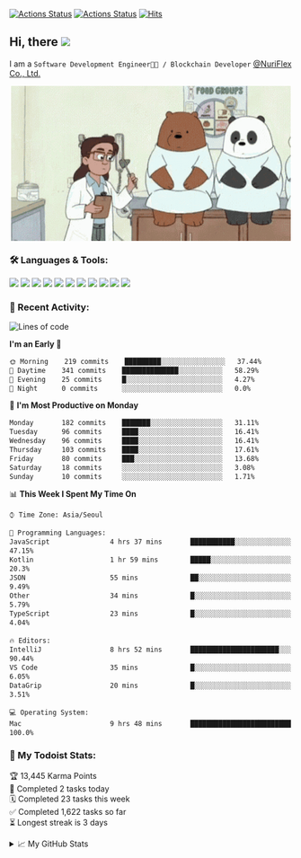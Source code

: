 
[![Actions Status](https://github.com/ddok2/ddok2/workflows/Todoist%20Readme/badge.svg)](https://github.com/ddok2/ddok2/actions)
[![Actions Status](https://github.com/ddok2/ddok2/workflows/wakatime-stats/badge.svg)](https://github.com/ddok2/ddok2/actions)
[![Hits](https://hits.seeyoufarm.com/api/count/incr/badge.svg?url=https%3A%2F%2Fgithub.com%2Fddok2&count_bg=%23FF9595&title_bg=%23555555&icon=github.svg&icon_color=%23FFFFFF&title=hits&edge_flat=false)](https://hits.seeyoufarm.com)

<!-- ![visitors](https://visitor-badge.laobi.icu/badge?page_id=ddok2.ddok2) -->
## Hi, there <img src="https://raw.githubusercontent.com/MartinHeinz/MartinHeinz/master/wave.gif" width="25px">

I am a `Software Development Engineer🧑‍💻 / Blockchain Developer` [@NuriFlex Co., Ltd.](https://nuriflex.com)


<p align="center">
<img align="center" alt="GIF" src="img/debugging.gif" />
</p>


### 🛠 Languages & Tools:
<p>
    <img src="https://img.shields.io/badge/go-%2300ADD8.svg?&style=for-the-badge&logo=go&logoColor=white"/>
    <img src="https://img.shields.io/badge/node.js%20-%2343853D.svg?&style=for-the-badge&logo=node.js&logoColor=white"/>
    <img src="https://img.shields.io/badge/javascript%20-%23323330.svg?&style=for-the-badge&logo=javascript&logoColor=%23F7DF1E"/>
    <img src="https://img.shields.io/badge/typescript%20-%23007ACC.svg?&style=for-the-badge&logo=typescript&logoColor=white"/>
    <img src="https://img.shields.io/badge/python%20-%2314354C.svg?&style=for-the-badge&logo=python&logoColor=white"/>
    <img src="https://img.shields.io/badge/react%20-%2320232a.svg?&style=for-the-badge&logo=react&logoColor=%2361DAFB"/>
    <img src="https://img.shields.io/badge/AWS%20-%23FF9900.svg?&style=for-the-badge&logo=amazon-aws&logoColor=white"/>
    <img src="https://img.shields.io/badge/Google%20Cloud%20-%234285F4.svg?&style=for-the-badge&logo=google-cloud&logoColor=white"/>
    <img src="https://img.shields.io/badge/docker%20-%230db7ed.svg?&style=for-the-badge&logo=docker&logoColor=white"/>
    <img src="https://img.shields.io/badge/kubernetes%20-%23326ce5.svg?&style=for-the-badge&logo=kubernetes&logoColor=white"/>
    <img src="https://img.shields.io/badge/ansible%20-%231A1918.svg?&style=for-the-badge&logo=ansible&logoColor=white"/>
</p>

### 🌈 Recent Activity:
<!--START_SECTION:waka-->
![Lines of code](https://img.shields.io/badge/From%20Hello%20World%20I%27ve%20Written-675993%20lines%20of%20code-blue)

**I'm an Early 🐤** 

```text
🌞 Morning    219 commits    █████████░░░░░░░░░░░░░░░░   37.44% 
🌆 Daytime    341 commits    ██████████████░░░░░░░░░░░   58.29% 
🌃 Evening    25 commits     █░░░░░░░░░░░░░░░░░░░░░░░░   4.27% 
🌙 Night      0 commits      ░░░░░░░░░░░░░░░░░░░░░░░░░   0.0%

```
📅 **I'm Most Productive on Monday** 

```text
Monday       182 commits    ███████░░░░░░░░░░░░░░░░░░   31.11% 
Tuesday      96 commits     ████░░░░░░░░░░░░░░░░░░░░░   16.41% 
Wednesday    96 commits     ████░░░░░░░░░░░░░░░░░░░░░   16.41% 
Thursday     103 commits    ████░░░░░░░░░░░░░░░░░░░░░   17.61% 
Friday       80 commits     ███░░░░░░░░░░░░░░░░░░░░░░   13.68% 
Saturday     18 commits     ░░░░░░░░░░░░░░░░░░░░░░░░░   3.08% 
Sunday       10 commits     ░░░░░░░░░░░░░░░░░░░░░░░░░   1.71%

```


📊 **This Week I Spent My Time On** 

```text
⌚︎ Time Zone: Asia/Seoul

💬 Programming Languages: 
JavaScript               4 hrs 37 mins       ███████████░░░░░░░░░░░░░░   47.15% 
Kotlin                   1 hr 59 mins        █████░░░░░░░░░░░░░░░░░░░░   20.3% 
JSON                     55 mins             ██░░░░░░░░░░░░░░░░░░░░░░░   9.49% 
Other                    34 mins             █░░░░░░░░░░░░░░░░░░░░░░░░   5.79% 
TypeScript               23 mins             █░░░░░░░░░░░░░░░░░░░░░░░░   4.04%

🔥 Editors: 
IntelliJ                 8 hrs 52 mins       ██████████████████████░░░   90.44% 
VS Code                  35 mins             █░░░░░░░░░░░░░░░░░░░░░░░░   6.05% 
DataGrip                 20 mins             █░░░░░░░░░░░░░░░░░░░░░░░░   3.51%

💻 Operating System: 
Mac                      9 hrs 48 mins       █████████████████████████   100.0%

```


<!--END_SECTION:waka-->

### 🚧 My Todoist Stats:
<!-- TODO-IST:START -->
🏆  13,445 Karma Points           
🌸  Completed 2 tasks today           
🗓  Completed 23 tasks this week           
✅  Completed 1,622 tasks so far           
⏳  Longest streak is 3 days
<!-- TODO-IST:END -->

<details>
<summary>📈 My GitHub Stats</summary>
<p align="center"> <img src="https://github-readme-stats.vercel.app/api?username=ddok2&show_icons=true" alt="ddok2" />
</details>
